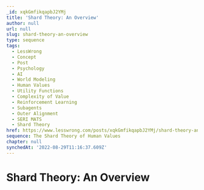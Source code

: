 ```yaml
---
_id: xqkGmfikqapbJ2YMj
title: 'Shard Theory: An Overview'
author: null
url: null
slug: shard-theory-an-overview
type: sequence
tags:
  - LessWrong
  - Concept
  - Post
  - Psychology
  - AI
  - World Modeling
  - Human Values
  - Utility Functions
  - Complexity of Value
  - Reinforcement Learning
  - Subagents
  - Outer Alignment
  - SERI MATS
  - Shard Theory
href: https://www.lesswrong.com/posts/xqkGmfikqapbJ2YMj/shard-theory-an-overview
sequence: The Shard Theory of Human Values
chapter: null
synchedAt: '2022-08-29T11:16:37.609Z'
---
```

# Shard Theory: An Overview

